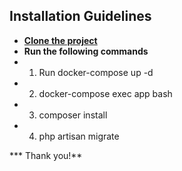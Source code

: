 ## Installation Guidelines

- **[Clone the project ](https://github.com/ABRubel/Food-Delivery-App/)**
- **Run the following commands**
- 1. Run docker-compose up -d
- 2. docker-compose exec app bash
- 3. composer install
- 4. php artisan migrate

*** Thank you!**